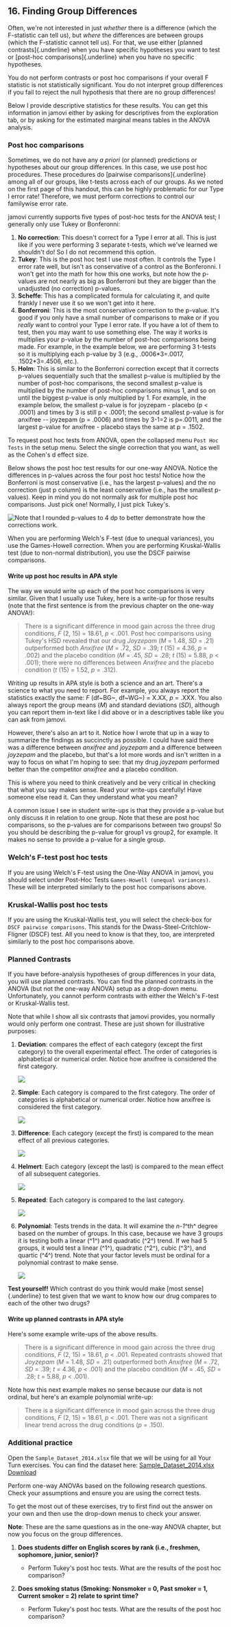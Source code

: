 ## 16. Finding Group Differences

Often, we're not interested in just *whether* there is a difference (which the F-statistic can tell us), but *where* the differences are between groups (which the F-statistic cannot tell us). For that, we use either [planned contrasts]{.underline} when you have specific hypotheses you want to test or [post-hoc comparisons]{.underline} when you have no specific hypotheses.

<div class="warning">
<p>You do not perform contrasts or post hoc comparisons if your overall
F statistic is not statistically significant. You do not interpret group
differences if you fail to reject the null hypothesis that there are no
group differences!</p>
</div>

Below I provide descriptive statistics for these results. You can get this information in jamovi either by asking for descriptives from the exploration tab, or by asking for the estimated marginal means tables in the ANOVA analysis.

### Post hoc comparisons

Sometimes, we do not have any *a priori* (or planned) predictions or hypotheses about our group differences. In this case, we use post hoc procedures. These procedures do [pairwise comparisons]{.underline} among all of our groups, like t-tests across each of our groups. As we noted on the first page of this handout, this can be highly problematic for our Type I error rate! Therefore, we must perform corrections to control our familywise error rate.

jamovi currently supports five types of post-hoc tests for the ANOVA test; I generally only use Tukey or Bonferonni:

1.  **No correction**: This doesn't correct for a Type I error at all. This is just like if you were performing 3 separate t-tests, which we've learned we shouldn't do! So I do not recommend this option.
2.  **Tukey**: This is the post hoc test I use most often. It controls the Type I error rate well, but isn't as conservative of a control as the Bonferonni. I won't get into the math for how this one works, but note how the p-values are not nearly as big as Bonferroni but they are bigger than the unadjusted (no correction) p-values.
3.  **Scheffe**: This has a complicated formula for calculating it, and quite frankly I never use it so we won't get into it here.
4.  **Bonferroni**: This is the most conservative correction to the p-value. It's good if you only have a small number of comparisons to make or if you *really* want to control your Type I error rate. If you have a lot of them to test, then you may want to use something else. The way it works is multiplies your p-value by the number of post-hoc comparisons being made. For example, in the example below, we are performing 3 t-tests so it is multiplying each p-value by 3 (e.g., .0006\*3=.0017, .1502\*3=.4506, etc.).
5.  **Holm**: This is similar to the Bonferroni correction except that it corrects p-values sequentially such that the smallest p-value is multiplied by the number of post-hoc comparisons, the second smallest p-value is multiplied by the number of post-hoc comparisons minus 1, and so on until the biggest p-value is only multiplied by 1. For example, in the example below, the smallest p-value is for joyzepam - placebo (p \< .0001) and times by 3 is still p \< .0001; the second smallest p-value is for anxifree -- joyzepam (p = .0006) and times by 3-1=2 is p=.0011, and the largest p-value for anxifree - placebo stays the same at p = .1502.

To request post hoc tests from ANOVA, open the collapsed menu `Post Hoc Tests` in the setup menu. Select the single correction that you want, as well as the Cohen's d effect size.

Below shows the post hoc test results for our one-way ANOVA. Notice the differences in p-values across the four post hoc tests! Notice how the Bonferroni is most conservative (i.e., has the largest p-values) and the no correction (just p column) is the least conservative (i.e., has the smallest p-values). Keep in mind you do not normally ask for multiple post hoc comparisons. Just pick one! Normally, I just pick Tukey's.

![Note that I rounded p-values to 4 dp to better demonstrate how the corrections work.](images/04_one-way-anova/posthoc.png)

When you are performing Welch's F-test (due to unequal variances), you use the Games-Howell correction. When you are performing Kruskal-Wallis test (due to non-normal distribution), you use the DSCF pairwise comparisons.

#### Write up post hoc results in APA style

The way we would write up each of the post hoc comparisons is very similar. Given that I usually use Tukey, here is a write-up for those results (note that the first sentence is from the previous chapter on the one-way ANOVA!):

> There is a significant difference in mood gain across the three drug conditions, *F* (2, 15) = 18.61, *p* \< .001. Post hoc comparisons using Tukey's HSD revealed that our drug *Joyzepam* (*M* = 1.48, *SD* = .21) outperformed both *Anxifree* (*M* = .72, *SD* = .39; *t* (15) = 4.36, *p* = .002) and the placebo condition (*M* = .45, *SD* = .28; *t* (15) = 5.88, *p* \< .001); there were no differences between *Anxifree* and the placebo condition (*t* (15) = 1.52, *p* = .312).

Writing up results in APA style is both a science and an art. There's a science to what you need to report. For example, you always report the statistics exactly the same: *F* (df~BG~, df~WG~) = X.XX, *p* = .XXX. You also always report the group means (*M*) and standard deviations (*SD*), although you can report them in-text like I did above or in a descriptives table like you can ask from jamovi.

However, there's also an art to it. Notice how I wrote that up in a way to summarize the findings as succinctly as possible. I could have said there was a difference between *anxifree* and *joyzepam* and a difference between *joyzepam* and the placebo, but that's a lot more words and isn't written in a way to focus on what I'm hoping to see: that my drug *joyzepam* performed better than the competitor *anxifree* and a placebo condition.

This is where you need to think creatively and be very critical in checking that what you say makes sense. Read your write-ups carefully! Have someone else read it. Can they understand what you mean?

<div class="warning">
<p>A common issue I see in student write-ups is that they provide a
p-value but only discuss it in relation to one group. Note that these
are post hoc comparisons, so the p-values are for comparisons between
two groups! So you should be describing the p-value for group1 vs
group2, for example. It makes no sense to provide a p-value for a single
group.</p>
</div>

### Welch's F-test post hoc tests

If you are using Welch's F-test using the One-Way ANOVA in jamovi, you should select under Post-Hoc Tests `Games-Howell (unequal variances)`. These will be interpreted similarly to the post hoc comparisons above.

### Kruskal-Wallis post hoc tests

If you are using the Kruskal-Wallis test, you will select the check-box for `DSCF pairwise comparisons`. This stands for the Dwass-Steel-Critchlow-Fligner (DSCF) test. All you need to know is that they, too, are interpreted similarly to the post hoc comparisons above.

### Planned Contrasts

If you have before-analysis hypotheses of group differences in your data, you will use planned contrasts. You can find the planned contrasts in the ANOVA (but not the one-way ANOVA) setup as a drop-down menu. Unfortunately, you cannot perform contrasts with either the Welch's F-test or Kruskal-Wallis test.

Note that while I show all six contrasts that jamovi provides, you normally would only perform one contrast. These are just shown for illustrative purposes:

1.  **Deviation**: compares the effect of each category (except the first category) to the overall experimental effect. The order of categories is alphabetical or numerical order. Notice how anxifree is considered the first category.

    ![](images/04_one-way-anova/contrasts_deviation.png)

2.  **Simple**: Each category is compared to the first category. The order of categories is alphabetical or numerical order. Notice how anxifree is considered the first category.

    ![](images/04_one-way-anova/contrasts_simple.png)

3.  **Difference**: Each category (except the first) is compared to the mean effect of all previous categories.

    ![](images/04_one-way-anova/contrasts_difference.png)

4.  **Helmert**: Each category (except the last) is compared to the mean effect of all subsequent categories.

    ![](images/04_one-way-anova/contrasts_helmert.png)

5.  **Repeated**: Each category is compared to the last category.

    ![](images/04_one-way-anova/contrasts_repeated.png)

6.  **Polynomial**: Tests trends in the data. It will examine the *n-1*^th^ degree based on the number of groups. In this case, because we have 3 groups it is testing both a linear (^1^) and quadratic (^2^) trend. If we had 5 groups, it would test a linear (^1^), quadratic (^2^), cubic (^3^), and quartic (^4^) trend. Note that your factor levels must be ordinal for a polynomial contrast to make sense.

    ![](images/04_one-way-anova/contrasts_polynomial.png)

**Test yourself!** Which contrast do you think would make [most sense]{.underline} to test given that we want to know how our drug compares to each of the other two drugs?

#### Write up planned contrasts in APA style

Here's some example write-ups of the above results.

> There is a significant difference in mood gain across the three drug conditions, *F* (2, 15) = 18.61, *p* \< .001. Repeated contrasts showed that *Joyzepam* (*M* = 1.48, *SD* = .21) outperformed both *Anxifree* (*M* = .72, *SD* = .39; *t* = 4.36, *p* \< .001) and the placebo condition (*M* = .45, *SD* = .28; *t* = 5.88, *p* \< .001).

Note how this next example makes no sense because our data is not ordinal, but here's an example polynomial write-up:

> There is a significant difference in mood gain across the three drug conditions, *F* (2, 15) = 18.61, *p* \< .001. There was not a significant linear trend across the drug conditions (*p* = .150).

### Additional practice

Open the `Sample_Dataset_2014.xlsx` file that we will be using for all Your Turn exercises. You can find the dataset here: [Sample_Dataset_2014.xlsx Download](https://github.com/danawanzer/stats-with-jamovi/blob/master/data/Sample_Dataset_2014.xlsx)

Perform one-way ANOVAs based on the following research questions. Check your assumptions and ensure you are using the correct tests.

To get the most out of these exercises, try to first find out the answer on your own and then use the drop-down menus to check your answer.

**Note**: These are the same questions as in the one-way ANOVA chapter, but now you focus on the group differences.

1.  **Does students differ on English scores by rank (i.e., freshmen, sophomore, junior, senior)?**

    -   Perform Tukey's post hoc tests. What are the results of the post hoc comparison?

2.  **Does smoking status (Smoking: Nonsmoker = 0, Past smoker = 1, Current smoker = 2) relate to sprint time?**

    -   Perform Tukey's post hoc tests. What are the results of the post hoc comparison?

